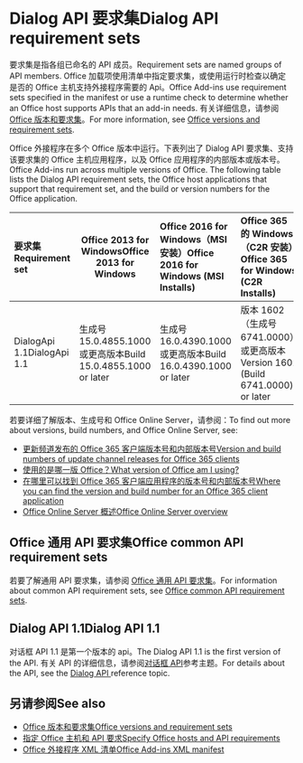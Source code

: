 # <a name="dialog-api-requirement-sets"></a><span data-ttu-id="bf139-101">Dialog API 要求集</span><span class="sxs-lookup"><span data-stu-id="bf139-101">Dialog API requirement sets</span></span>

<span data-ttu-id="bf139-102">要求集是指各组已命名的 API 成员。</span><span class="sxs-lookup"><span data-stu-id="bf139-102">Requirement sets are named groups of API members.</span></span> <span data-ttu-id="bf139-103">Office 加载项使用清单中指定要求集，或使用运行时检查以确定是否的 Office 主机支持外接程序需要的 Api。</span><span class="sxs-lookup"><span data-stu-id="bf139-103">Office Add-ins use requirement sets specified in the manifest or use a runtime check to determine whether an Office host supports APIs that an add-in needs.</span></span> <span data-ttu-id="bf139-104">有关详细信息，请参阅[Office 版本和要求集](https://docs.microsoft.com/office/dev/add-ins/develop/office-versions-and-requirement-sets)。</span><span class="sxs-lookup"><span data-stu-id="bf139-104">For more information, see [Office versions and requirement sets](https://docs.microsoft.com/office/dev/add-ins/develop/office-versions-and-requirement-sets).</span></span>

<span data-ttu-id="bf139-p102">Office 外接程序在多个 Office 版本中运行。下表列出了 Dialog API 要求集、支持该要求集的 Office 主机应用程序，以及 Office 应用程序的内部版本或版本号。</span><span class="sxs-lookup"><span data-stu-id="bf139-p102">Office Add-ins run across multiple versions of Office. The following table lists the Dialog API requirement sets, the Office host applications that support that requirement set, and the build or version numbers for the Office application.</span></span>

|  <span data-ttu-id="bf139-107">要求集</span><span class="sxs-lookup"><span data-stu-id="bf139-107">Requirement set</span></span>  | <span data-ttu-id="bf139-108">Office 2013 for Windows</span><span class="sxs-lookup"><span data-stu-id="bf139-108">Office 2013 for Windows</span></span> | <span data-ttu-id="bf139-109">Office 2016 for Windows（MSI 安装）</span><span class="sxs-lookup"><span data-stu-id="bf139-109">Office 2016 for Windows (MSI Installs)</span></span>   | <span data-ttu-id="bf139-110">Office 365 的 Windows （C2R 安装）</span><span class="sxs-lookup"><span data-stu-id="bf139-110">Office 365 for Windows (C2R Installs)</span></span>   |  <span data-ttu-id="bf139-111">Office 365 for iPad</span><span class="sxs-lookup"><span data-stu-id="bf139-111">Office 365 for iPad</span></span>  |  <span data-ttu-id="bf139-112">Office 365 for Mac</span><span class="sxs-lookup"><span data-stu-id="bf139-112">Office 365 for Mac</span></span>  | <span data-ttu-id="bf139-113">Office Online</span><span class="sxs-lookup"><span data-stu-id="bf139-113">Office Online</span></span>  |  <span data-ttu-id="bf139-114">Office Online Server</span><span class="sxs-lookup"><span data-stu-id="bf139-114">Office Online Server</span></span>  |
|:-----|-----|:-----|:-----|:-----|:-----|:-----|:-----|
| <span data-ttu-id="bf139-115">DialogApi 1.1</span><span class="sxs-lookup"><span data-stu-id="bf139-115">DialogApi 1.1</span></span>  | <span data-ttu-id="bf139-116">生成号 15.0.4855.1000 或更高版本</span><span class="sxs-lookup"><span data-stu-id="bf139-116">Build 15.0.4855.1000 or later</span></span> | <span data-ttu-id="bf139-117">生成号 16.0.4390.1000 或更高版本</span><span class="sxs-lookup"><span data-stu-id="bf139-117">Build 16.0.4390.1000 or later</span></span> | <span data-ttu-id="bf139-118">版本 1602（生成号 6741.0000）或更高版本</span><span class="sxs-lookup"><span data-stu-id="bf139-118">Version 1602 (Build 6741.0000) or later</span></span> | <span data-ttu-id="bf139-119">1.22 或更高版本</span><span class="sxs-lookup"><span data-stu-id="bf139-119">1.22 or later</span></span> | <span data-ttu-id="bf139-120">15.20 或更高版本</span><span class="sxs-lookup"><span data-stu-id="bf139-120">15.20 or later</span></span>| <span data-ttu-id="bf139-121">2017 年 1 月</span><span class="sxs-lookup"><span data-stu-id="bf139-121">January 2017</span></span> | <span data-ttu-id="bf139-122">版本 1608（生成号 7601.6800）或更高版本</span><span class="sxs-lookup"><span data-stu-id="bf139-122">Version 1608 (Build 7601.6800) or later</span></span>|

<span data-ttu-id="bf139-123">若要详细了解版本、生成号和 Office Online Server，请参阅：</span><span class="sxs-lookup"><span data-stu-id="bf139-123">To find out more about versions, build numbers, and Office Online Server, see:</span></span>

- [<span data-ttu-id="bf139-124">更新频道发布的 Office 365 客户端版本号和内部版本号</span><span class="sxs-lookup"><span data-stu-id="bf139-124">Version and build numbers of update channel releases for Office 365 clients</span></span>](https://support.office.com/article/version-and-build-numbers-of-update-channel-releases-ae942449-1fca-4484-898b-a933ea23def7)
- [<span data-ttu-id="bf139-125">使用的是哪一版 Office？</span><span class="sxs-lookup"><span data-stu-id="bf139-125">What version of Office am I using?</span></span>](https://support.office.com/article/What-version-of-Office-am-I-using-932788b8-a3ce-44bf-bb09-e334518b8b19)
- [<span data-ttu-id="bf139-126">在哪里可以找到 Office 365 客户端应用程序的版本号和内部版本号</span><span class="sxs-lookup"><span data-stu-id="bf139-126">Where you can find the version and build number for an Office 365 client application</span></span>](https://support.office.com/article/version-and-build-numbers-of-update-channel-releases-ae942449-1fca-4484-898b-a933ea23def7)
- [<span data-ttu-id="bf139-127">Office Online Server 概述</span><span class="sxs-lookup"><span data-stu-id="bf139-127">Office Online Server overview</span></span>](https://docs.microsoft.com/officeonlineserver/office-online-server-overview)

## <a name="office-common-api-requirement-sets"></a><span data-ttu-id="bf139-128">Office 通用 API 要求集</span><span class="sxs-lookup"><span data-stu-id="bf139-128">Office common API requirement sets</span></span>

<span data-ttu-id="bf139-129">若要了解通用 API 要求集，请参阅 [Office 通用 API 要求集](office-add-in-requirement-sets.md)。</span><span class="sxs-lookup"><span data-stu-id="bf139-129">For information about common API requirement sets, see [Office common API requirement sets](office-add-in-requirement-sets.md).</span></span>

## <a name="dialog-api-11"></a><span data-ttu-id="bf139-130">Dialog API 1.1</span><span class="sxs-lookup"><span data-stu-id="bf139-130">Dialog API 1.1</span></span> 

<span data-ttu-id="bf139-131">对话框 API 1.1 是第一个版本的 api。</span><span class="sxs-lookup"><span data-stu-id="bf139-131">The Dialog API 1.1 is the first version of the API.</span></span> <span data-ttu-id="bf139-132">有关 API 的详细信息，请参阅[对话框 API](/javascript/api/office/office.ui)参考主题。</span><span class="sxs-lookup"><span data-stu-id="bf139-132">For details about the API, see the [Dialog API ](/javascript/api/office/office.ui) reference topic.</span></span>

## <a name="see-also"></a><span data-ttu-id="bf139-133">另请参阅</span><span class="sxs-lookup"><span data-stu-id="bf139-133">See also</span></span>

- [<span data-ttu-id="bf139-134">Office 版本和要求集</span><span class="sxs-lookup"><span data-stu-id="bf139-134">Office versions and requirement sets</span></span>](https://docs.microsoft.com/office/dev/add-ins/develop/office-versions-and-requirement-sets)
- [<span data-ttu-id="bf139-135">指定 Office 主机和 API 要求</span><span class="sxs-lookup"><span data-stu-id="bf139-135">Specify Office hosts and API requirements</span></span>](https://docs.microsoft.com/office/dev/add-ins/develop/specify-office-hosts-and-api-requirements)
- [<span data-ttu-id="bf139-136">Office 外接程序 XML 清单</span><span class="sxs-lookup"><span data-stu-id="bf139-136">Office Add-ins XML manifest</span></span>](https://docs.microsoft.com/office/dev/add-ins/develop/add-in-manifests)
